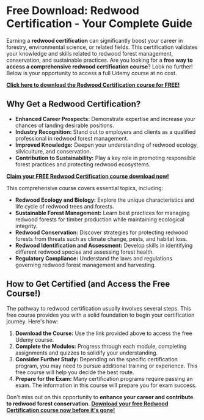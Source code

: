 # Free Download: Redwood Certification - Your Complete Guide

Earning a **redwood certification** can significantly boost your career in forestry, environmental science, or related fields. This certification validates your knowledge and skills related to redwood forest management, conservation, and sustainable practices. Are you looking for a **free way to access a comprehensive redwood certification course**? Look no further! Below is your opportunity to access a full Udemy course at no cost.

[**Click here to download the Redwood Certification course for FREE!**](https://udemywork.com/redwood-certification)

## Why Get a Redwood Certification?

*   **Enhanced Career Prospects:** Demonstrate expertise and increase your chances of landing desirable positions.
*   **Industry Recognition:** Stand out to employers and clients as a qualified professional in redwood forest management.
*   **Improved Knowledge:** Deepen your understanding of redwood ecology, silviculture, and conservation.
*   **Contribution to Sustainability:** Play a key role in promoting responsible forest practices and protecting redwood ecosystems.

[**Claim your FREE Redwood Certification course download now!**](https://udemywork.com/redwood-certification)

This comprehensive course covers essential topics, including:

*   **Redwood Ecology and Biology:** Explore the unique characteristics and life cycle of redwood trees and forests.
*   **Sustainable Forest Management:** Learn best practices for managing redwood forests for timber production while maintaining ecological integrity.
*   **Redwood Conservation:** Discover strategies for protecting redwood forests from threats such as climate change, pests, and habitat loss.
*   **Redwood Identification and Assessment:** Develop skills in identifying different redwood species and assessing forest health.
*   **Regulatory Compliance:** Understand the laws and regulations governing redwood forest management and harvesting.

## How to Get Certified (and Access the Free Course!)

The pathway to redwood certification usually involves several steps. This free course provides you with a solid foundation to begin your certification journey. Here's how:

1.  **Download the Course:** Use the link provided above to access the free Udemy course.
2.  **Complete the Modules:** Progress through each module, completing assignments and quizzes to solidify your understanding.
3.  **Consider Further Study:** Depending on the specific certification program, you may need to pursue additional training or experience. This free course will help you decide the best route.
4. **Prepare for the Exam:** Many certification programs require passing an exam. The information in this course will prepare you for exam success.

Don't miss out on this opportunity to **enhance your career and contribute to redwood forest conservation**. **[Download your free Redwood Certification course now before it's gone!](https://udemywork.com/redwood-certification)**
